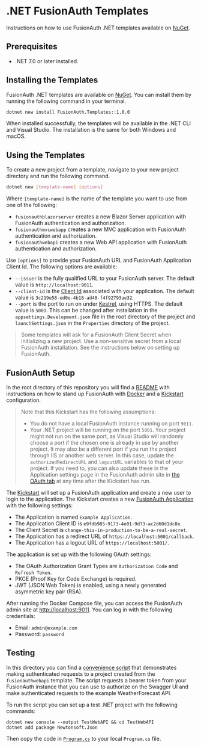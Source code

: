 # .NET FusionAuth Templates

Instructions on how to use FusionAuth .NET templates available on [NuGet](https://www.nuget.org/packages/FusionAuth.Templates/).

## Prerequisites

- .NET 7.0 or later installed.

## Installing the Templates

FusionAuth .NET templates are available on [NuGet](https://www.nuget.org/packages/FusionAuth.Templates/). You can install them by running the following command in your terminal.

```bash
dotnet new install FusionAuth.Templates::1.0.0
```

When installed successfully, the templates will be available in the .NET CLI and Visual Studio. The installation is the same for both Windows and macOS.

## Using the Templates

To create a new project from a template, navigate to your new project directory and run the following command.

```bash
dotnet new [template-name] [options]
```

Where `[template-name]` is the name of the template you want to use from one of the following:

- `fusionauthblazorserver` creates a new Blazor Server application with FusionAuth authentication and authorization.
- `fusionauthmvcwebapp` creates a new MVC application with FusionAuth authentication and authorization.
- `fusionauthwebapi` creates a new Web API application with FusionAuth authentication and authorization.

Use `[options]` to provide your FusionAuth URL and FusionAuth Application Client Id. The following options are available:

- `--issuer` is the fully qualified URL to your FusionAuth server. The default value is `http://localhost:9011`.
- `--client-id` is the [Client Id](https://fusionauth.io/docs/v1/tech/core-concepts/applications) associated with your application. The default value is `3c219e58-ed0e-4b18-ad48-f4f92793ae32`.
- `--port` is the port to run on under [Kestrel](https://learn.microsoft.com/en-us/aspnet/core/fundamentals/servers/kestrel?view=aspnetcore-7.0), using HTTPS. The default value is `5001`. This can be changed after installation in the `appsettings.Development.json` file in the root directory of the project and `launchSettings.json` in the `Properties` directory of the project.

> Some templates will ask for a FusionAuth Client Secret when initializing a new project. Use a non-sensitive secret from a local FusionAuth installation. See the instructions below on setting up FusionAuth.


## FusionAuth Setup

In the root directory of this repository you will find a [README](../../README.md)  with instructions on how to stand up FusionAuth with [Docker](../../docker-compose.yml) and a [Kickstart](../../kickstart/kickstart.json) configuration.

> Note that this Kickstart has the following assumptions:
> - You do not have a local FusionAuth instance running on port `9011`.
> - Your .NET project will be running on the port `5001`. Your project might not run on the same port, as Visual Studio will randomly choose a port if the chosen one is already in use by another project. It may also be a different port if you run the project through IIS or another web server. In this case, update the `authorizedRedirectURL` and `logoutURL` variables to that of your project. If you need to, you can also update these in the Application settings page in the FusionAuth admin site in [the OAuth tab](https://fusionauth.io/docs/v1/tech/core-concepts/applications#oauth) at any time after the Kickstart has run.


The [Kickstart](https://fusionauth.io/docs/v1/tech/installation-guide/kickstart) will set up a FusionAuth application and create a new user to login to the application. The Kickstart creates a new [FusionAuth Application](https://fusionauth.io/docs/v1/tech/core-concepts/applications) with the following settings:

- The Application is named `Example Application`.
- The Application Client ID is `e9fdb985-9173-4e01-9d73-ac2d60d1dc8e`.
- The Client Secret is `change-this-in-production-to-be-a-real-secret`.
- The Application has a redirect URL of `https://localhost:5001/callback`.
- The Application has a logout URL of `https://localhost:5001/`.

The application is set up with the following OAuth settings:

- The OAuth Authorization Grant Types are `Authorization Code` and `Refresh Token`.
- PKCE (Proof Key for Code Exchange) is required.
- JWT (JSON Web Token) is enabled, using a newly generated asymmetric key pair (RSA).

After running the Docker Compose file, you can access the FusionAuth admin site at [http://localhost:9011](http://localhost:9011). You can log in with the following credentials:

- Email: `admin@example.com`
- Password: `password`


## Testing

In this directory you can find a [convenience script](Program.cs) that demonstrates making authenticated requests to a project created from the `fusionauthwebapi` template. The script requests a bearer token from your FusionAuth instance that you can use to authorize on the Swagger UI and make authenticated requests to the example WeatherForecast API.

To run the script you can set up a test .NET project with the following commands:

```
dotnet new console --output TestWebAPI && cd TestWebAPI
dotnet add package Newtonsoft.Json
```

Then copy the code in [`Program.cs`](Program.cs) to your local `Program.cs` file.
